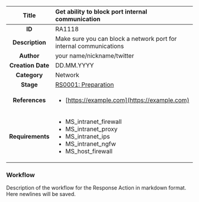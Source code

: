 | Title                       | Get ability to block port internal communication         |
|:---------------------------:|:--------------------|
| **ID**                      | RA1118            |
| **Description**             | Make sure you can block a network port for internal communications   |
| **Author**                  | your name/nickname/twitter        |
| **Creation Date**           | DD.MM.YYYY |
| **Category**                | Network      |
| **Stage**                   |[RS0001: Preparation](../Response_Stages/RS0001.md)| 
| **References** |<ul><li>[https://example.com](https://example.com)</li></ul>|
| **Requirements** |<ul><li>MS_intranet_firewall</li><li>MS_intranet_proxy</li><li>MS_intranet_ips</li><li>MS_intranet_ngfw</li><li>MS_host_firewall</li></ul>|

### Workflow

Description of the workflow for the Response Action in markdown format.  
Here newlines will be saved.  
